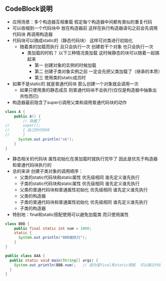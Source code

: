 ## CodeBlock说明
- 应用场景：多个构造器互相重载 假定每个构造器中间都有类似的重复代码
- 可以收缩到一个代码块中 放在构造器前 这样在执行构造器语句之前会先调用代码块 再调用构造器
- 代码块可以搞成static的（静态代码块） 这样可对类进行初始化 
  - 随着类的加载而执行 且只会执行一次   创建若干个对象 也只会执行一次
    - 类加载的时机？  以下三种情况类加载  这时候静态的块可以随着一起搞起来
      - 第一 创建对象的实例的时候加载
      - 第二 创建子类对象实例之前 一定会先把父类加载了（继承的本质）
      - 第三 使用类的static成员时
- 如果不是static的 就是普通代码块  那么创建一个对象就会调用一次
  - 如果只使用类的静态成员  则普通代码块不会执行(仅仅是构造器中抽象出共性而已)
- 构造器最前隐含了super()调用父类和调用普通代码块的动作   
```java
class A {
    public A() {
        // 隐藏了
//      super();
//      { 自己的代码块 
//      }
      System.out.println("ok");
    }
}
```
- 静态相关的代码块  属性初始化在类加载时就执行完毕了 因此是优先于构造器和普通代码块执行的 
- 总的来讲  创建子类对象的调用顺序：
  - 父类的static代码块和static属性  优先级相同 谁先定义谁先执行
  - 子类的static代码块和static属性  优先级相同 谁先定义谁先执行
  - 父类的普通代码块和普通属性初始化  优先级相同 谁先定义谁先执行
  - 父类的构造器
  - 子类的普通代码块和普通属性初始化  优先级相同 谁先定义谁先执行
  - 子类的构造器
- 特别地：final和static搭配使用可以避免加载类 而只使用属性
```java
class BBB {
    public final static int num = 1000;
    static {
      System.out.println("BBB被执行");
    }
}

public class AAA {
  public static void main(String[] args) {
    System.out.println(BBB.num);   // 因为是final和static搭配  可以跳过代码块与构造器部分 而直接调用静态属性
  }
}


```